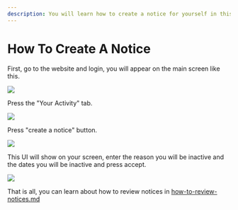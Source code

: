 ```yaml
---
description: You will learn how to create a notice for yourself in this guide.
---
```


# How To Create A Notice

First, go to the website and login, you will appear on the main screen like this.

![](https://2159974755-files.gitbook.io/~/files/v0/b/gitbook-x-prod.appspot.com/o/spaces%2FunMTB348tgzMbMDFEblw%2Fuploads%2F0sjzGukZYvQQXX0pidzl%2FScreenshot%202022-01-11%20213936.png?alt=media&token=1d1914fb-0979-4b3c-96e8-84edcf42d79a)

Press the "Your Activity" tab.

![](https://2159974755-files.gitbook.io/~/files/v0/b/gitbook-x-prod.appspot.com/o/spaces%2FunMTB348tgzMbMDFEblw%2Fuploads%2Fl0rAc3Wbj28Yv0oQlmAb%2FScreenshot%202022-01-16%20144254.png?alt=media&token=2511027f-788d-4f46-a12c-d34024ac0cca)

Press "create a notice" button.

![](https://2159974755-files.gitbook.io/~/files/v0/b/gitbook-x-prod.appspot.com/o/spaces%2FunMTB348tgzMbMDFEblw%2Fuploads%2Fl0rAc3Wbj28Yv0oQlmAb%2FScreenshot%202022-01-16%20144254.png?alt=media&token=2511027f-788d-4f46-a12c-d34024ac0cca)

This UI will show on your screen, enter the reason you will be inactive and the dates you will be inactive and press accept.

![](https://2159974755-files.gitbook.io/~/files/v0/b/gitbook-x-prod.appspot.com/o/spaces%2FunMTB348tgzMbMDFEblw%2Fuploads%2Fl0rAc3Wbj28Yv0oQlmAb%2FScreenshot%202022-01-16%20144254.png?alt=media&token=2511027f-788d-4f46-a12c-d34024ac0cca)

&#x20;That is all, you can learn about how to review notices in [how-to-review-notices.md](how-to-review-notices.md "mention")
